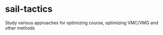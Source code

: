 # sail-tactics
Study various approaches for optimizing course, optimizing VMC/VMG and other methods
